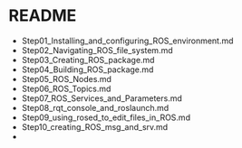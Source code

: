 # README 

* Step01_Installing_and_configuring_ROS_environment.md
* Step02_Navigating_ROS_file_system.md
* Step03_Creating_ROS_package.md
* Step04_Building_ROS_package.md
* Step05_ROS_Nodes.md
* Step06_ROS_Topics.md
* Step07_ROS_Services_and_Parameters.md
* Step08_rqt_console_and_roslaunch.md
* Step09_using_rosed_to_edit_files_in_ROS.md
* Step10_creating_ROS_msg_and_srv.md
* 
